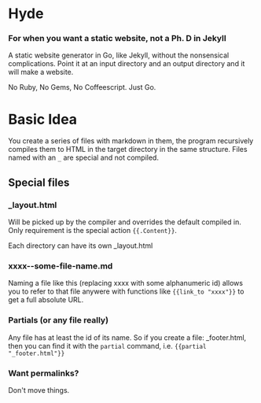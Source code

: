 # Hyde

### For when you want a static website, not a Ph. D in Jekyll

A static website generator in Go, like Jekyll, without the nonsensical complications. Point it at an input directory and an output directory and it will make a website. 

No Ruby, No Gems, No Coffeescript. Just Go.

# Basic Idea

You create a series of files with markdown in them, the program recursively compiles them to HTML in the target directory in the same structure. Files named with an `_` are special and not compiled.

## Special files

### _layout.html

Will be picked up by the compiler and overrides the default compiled in. Only requirement is the special action `{{.Content}}`.

Each directory can have its own _layout.html

### xxxx--some-file-name.md

Naming a file like this (replacing xxxx with some alphanumeric id) allows you to refer to that file anywere with functions like `{{link_to "xxxx"}}` to get a full absolute URL.

### Partials (or any file really)

Any file has at least the id of its name. So if you create a file: _footer.html, then you can find it with the `partial` command, i.e. `{{partial "_footer.html"}}`

### Want permalinks?

Don't move things.

 
